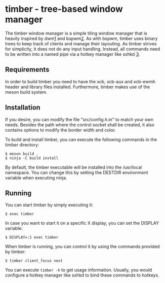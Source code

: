 timber - tree-based window manager
==================================

The timber window manager is a simple tiling window manager that
is heavily inspired by dwm[1] and bspwm[2]. As with bspwm, timber
uses binary trees to keep track of clients and manage their
layouting. As timber strives for simplicity, it does not do any
input handling. Instead, all commands need to be written into a
named pipe via a hotkey manager like sxhkd [3].

Requirements
------------

In order to build timber you need to have the xcb, xcb-aux and
xcb-ewmh header and library files installed. Furthermore, timber
makes use of the meson build system.

Installation
------------

If you desire, you can modify the file "src/config.h.in" to match
your own needs. Besides the path where the control socket shall
be created, it also contains options to modify the border width
and color.

To build and install timber, you can execute the following
commands in the timber directory:

    $ meson build .
    $ ninja -C build install

By default, the timber executable will be installed into the
/usr/local namespace. You can change this by setting the DESTDIR
environment variable when executing ninja.

Running
-------

You can start timber by simply executing it:

    $ exec timber

In case you want to start it on a specific X display, you can set
the DISPLAY variable:

    $ DISPLAY=:1 exec timber

When timber is running, you can control it by using the commands
provided by timber:

    $ timber client_focus next

You can execute `timber -h` to get usage information. Usually,
you would configure a hotkey manager like sxhkd to bind these
commands to hotkeys.


[1]: https://dwm.suckless.org
[2]: https://github.com/baskerville/bspwm
[3]: https://github.com/baskerville/sxhkd
